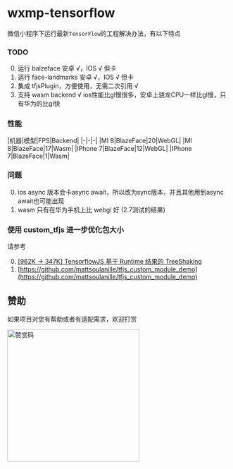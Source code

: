 # wxmp-tensorflow

微信小程序下运行最新`TensorFlow`的工程解决办法，有以下特点

### TODO

0. 运行 balzeface 安卓 √，IOS √ 但卡
1. 运行 face-landmarks 安卓 √，IOS √ 但卡
2. 集成 tfjsPlugin，方便使用，无需二次引用 √
3. 支持 wasm backend √ ios性能比gl慢很多，安卓上骁龙CPU一样比gl慢，只有华为的比gl快

### 性能

|机器|模型|FPS|Backend|
|-|-|-|
|MI 8|BlazeFace|20|WebGL|
|MI 8|BlazeFace|17|Wasm|
|IPhone 7|BlazeFace|12|WebGL|
|IPhone 7|BlazeFace|1|Wasm|

### 问题

0. ios async 版本会卡async await，所以改为sync版本，并且其他用到async await也可能出现
1. wasm 只有在华为手机上比 webgl 好 (2.7测试的结果)

### 使用 custom_tfjs 进一步优化包大小

请参考

0. [[962K -> 347K] TensorflowJS 基于 Runtime 结果的 TreeShaking](https://juejin.cn/post/6947198156987711524/)
1. [https://github.com/mattsoulanille/tfjs_custom_module_demo](https://github.com/mattsoulanille/tfjs_custom_module_demo)

## 赞助

如果项目对您有帮助或者有适配需求，欢迎打赏

<img src="https://upload-images.jianshu.io/upload_images/252050-d3d6bfdb1bb06ddd.png?imageMogr2/auto-orient/strip%7CimageView2/2/w/1240" alt="赞赏码" width="300">